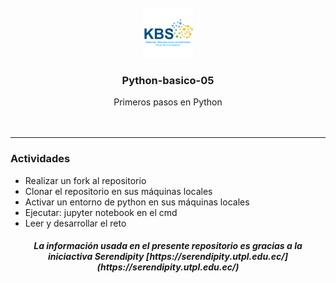 

<div id="top"></div>
<!--
*** Thanks for checking out the Best-README-Template. If you have a suggestion
*** that would make this better, please fork the repo and create a pull request
*** or simply open an issue with the tag "enhancement".
*** Don't forget to give the project a star!
*** Thanks again! Now go create something AMAZING! :D
-->
<!-- PROJECT LOGO -->
<br />
<div align="center">
  <a href="https://github.com/Knowledge-Based-Systems/Python-basico-05">
    <img src="images/logo-kbs.png" alt="logo-kbs" width="80" height="80">
  </a>

<h3 align="center">Python-basico-05</h3>

  <p align="center">
    Primeros pasos en Python
    <br />
    <br />
    <br />
 </p>
 </div>
 <hr>
  <div>
  <h3>Actividades</h3>
<ul>
	<li>Realizar un fork al repositorio</li>
	<li>Clonar el repositorio en sus máquinas locales</li>
	<li>Activar un entorno de python en sus máquinas locales</li>
	<li>Ejecutar: jupyter notebook en el cmd</li>
	<li>Leer y desarrollar el reto</li>
</ul>
<h5 align="center">La información usada en el presente repositorio es gracias a la iniciactiva Serendipity [https://serendipity.utpl.edu.ec/](https://serendipity.utpl.edu.ec/) </h5>
</div>
